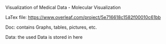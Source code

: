 Visualization of Medical Data  - Molecular Visualization

LaTex file: https://www.overleaf.com/project/5e716618c1582f00010c61bb

Doc: contains Graphs, tables, pictures, etc.

Data: the used Data is stored in here
